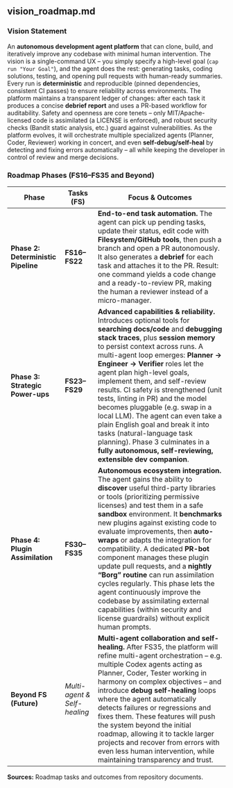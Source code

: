 ## vision_roadmap.md

### Vision Statement

An **autonomous development agent platform** that can clone, build, and iteratively improve any codebase with minimal human intervention. The vision is a single-command UX – you simply specify a high-level goal (`cap run "Your Goal"`), and the agent does the rest: generating tasks, coding solutions, testing, and opening pull requests with human-ready summaries. Every run is **deterministic** and reproducible (pinned dependencies, consistent CI passes) to ensure reliability across environments. The platform maintains a transparent ledger of changes: after each task it produces a concise **debrief report** and uses a PR-based workflow for auditability. Safety and openness are core tenets – only MIT/Apache-licensed code is assimilated (a LICENSE is enforced), and robust security checks (Bandit static analysis, etc.) guard against vulnerabilities. As the platform evolves, it will orchestrate multiple specialized agents (Planner, Coder, Reviewer) working in concert, and even **self-debug/self-heal** by detecting and fixing errors automatically – all while keeping the developer in control of review and merge decisions.

### Roadmap Phases (FS16–FS35 and Beyond)

| **Phase**                           | **Tasks (FS)**               | **Focus & Outcomes** |
| ----------------------------------- | ---------------------------- | ----------------------------------------------------------------------------------------------------------------------------------------------------------------------------------------------------------------------------------------------------------------------------------------------------------------------------------------------------------------------------------------------------------------------------------------------------------------------------------------------------------------------------------------------------------------------------------------------------------------------------------------------------------------------------------------- |
| **Phase 2: Deterministic Pipeline** | **FS16–FS22**                | **End-to-end task automation.** The agent can pick up pending tasks, update their status, edit code with **Filesystem/GitHub tools**, then push a branch and open a PR autonomously. It also generates a **debrief** for each task and attaches it to the PR. Result: one command yields a code change and a ready-to-review PR, making the human a reviewer instead of a micro-manager. |
| **Phase 3: Strategic Power-ups**    | **FS23–FS29**                | **Advanced capabilities & reliability.** Introduces optional tools for **searching docs/code** and **debugging stack traces**, plus **session memory** to persist context across runs. A multi-agent loop emerges: **Planner → Engineer → Verifier** roles let the agent plan high-level goals, implement them, and self-review results. CI safety is strengthened (unit tests, linting in PR) and the model becomes pluggable (e.g. swap in a local LLM). The agent can even take a plain English goal and break it into tasks (natural-language task planning). Phase 3 culminates in a **fully autonomous, self-reviewing, extensible dev companion**. |
| **Phase 4: Plugin Assimilation**    | **FS30–FS35**                | **Autonomous ecosystem integration.** The agent gains the ability to **discover** useful third-party libraries or tools (prioritizing permissive licenses) and test them in a safe **sandbox** environment. It **benchmarks** new plugins against existing code to evaluate improvements, then **auto-wraps** or adapts the integration for compatibility. A dedicated **PR-bot** component manages these plugin update pull requests, and a **nightly “Borg” routine** can run assimilation cycles regularly. This phase lets the agent continuously improve the codebase by assimilating external capabilities (within security and license guardrails) without explicit human prompts. |
| **Beyond FS (Future)**              | *Multi-agent & Self-healing* | **Multi-agent collaboration and self-healing.** After FS35, the platform will refine multi-agent orchestration – e.g. multiple Codex agents acting as Planner, Coder, Tester working in harmony on complex objectives – and introduce **debug self-healing** loops where the agent automatically detects failures or regressions and fixes them. These features will push the system beyond the initial roadmap, allowing it to tackle larger projects and recover from errors with even less human intervention, while maintaining transparency and trust. |

**Sources:** Roadmap tasks and outcomes from repository documents.
